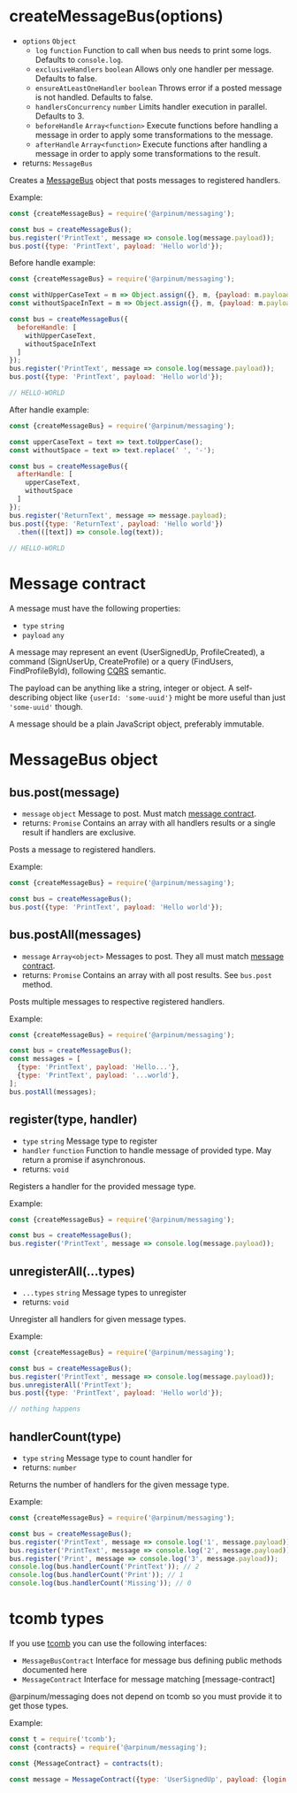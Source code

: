 # createMessageBus(options)

* `options` `Object`
  * `log` `function` Function to call when bus needs to print some logs. Defaults to `console.log`.
  * `exclusiveHandlers` `boolean` Allows only one handler per message. Defaults to false.
  * `ensureAtLeastOneHandler` `boolean` Throws error if a posted message is not handled. Defaults to false.
  * `handlersConcurrency` `number` Limits handler execution in parallel. Defaults to 3.
  * `beforeHandle` `Array<function>` Execute functions before handling a message in order to apply some transformations to the message.
  * `afterHandle` `Array<function>` Execute functions after handling a message in order to apply some transformations to the result.
* returns: `MessageBus`

Creates a [MessageBus] object that posts messages to registered handlers.

Example:

```javascript
const {createMessageBus} = require('@arpinum/messaging');

const bus = createMessageBus();
bus.register('PrintText', message => console.log(message.payload));
bus.post({type: 'PrintText', payload: 'Hello world'});
```

Before handle example:

```javascript
const {createMessageBus} = require('@arpinum/messaging');

const withUpperCaseText = m => Object.assign({}, m, {payload: m.payload.toUpperCase()});
const withoutSpaceInText = m => Object.assign({}, m, {payload: m.payload.replace(' ', '-')});

const bus = createMessageBus({
  beforeHandle: [
    withUpperCaseText,
    withoutSpaceInText
  ]
});
bus.register('PrintText', message => console.log(message.payload));
bus.post({type: 'PrintText', payload: 'Hello world'});

// HELLO-WORLD
```

After handle example:

```javascript
const {createMessageBus} = require('@arpinum/messaging');

const upperCaseText = text => text.toUpperCase();
const withoutSpace = text => text.replace(' ', '-');

const bus = createMessageBus({
  afterHandle: [
    upperCaseText,
    withoutSpace
  ]
});
bus.register('ReturnText', message => message.payload);
bus.post({type: 'ReturnText', payload: 'Hello world'})
  .then(([text]) => console.log(text));
  
// HELLO-WORLD
```

# Message contract

A message must have the following properties:

* `type` `string` 
* `payload` `any`

A message may represent an event (UserSignedUp, ProfileCreated), a command (SignUserUp, CreateProfile) or a query (FindUsers, FindProfileById), following [CQRS] semantic.

The payload can be anything like a string, integer or object. A self-describing object like `{userId: 'some-uuid'}` might be more useful than just `'some-uuid'` though.

A message should be a plain JavaScript object, preferably immutable.

# MessageBus object

## bus.post(message)

* `message` `object` Message to post. Must match [message contract].
* returns: `Promise` Contains an array with all handlers results or a single result if handlers are exclusive.

Posts a message to registered handlers.

Example:

```javascript
const {createMessageBus} = require('@arpinum/messaging');

const bus = createMessageBus();
bus.post({type: 'PrintText', payload: 'Hello world'});
```

## bus.postAll(messages)

* `message` `Array<object>` Messages to post. They all must match [message contract].
* returns: `Promise` Contains an array with all post results. See `bus.post` method.

Posts multiple messages to respective registered handlers.

Example:

```javascript
const {createMessageBus} = require('@arpinum/messaging');

const bus = createMessageBus();
const messages = [
  {type: 'PrintText', payload: 'Hello...'},
  {type: 'PrintText', payload: '...world'},
];
bus.postAll(messages);
```

## register(type, handler)

* `type` `string` Message type to register
* `handler` `function` Function to handle message of provided type. May return a promise if asynchronous.
* returns: `void`

Registers a handler for the provided message type.

Example:

```javascript
const {createMessageBus} = require('@arpinum/messaging');

const bus = createMessageBus();
bus.register('PrintText', message => console.log(message.payload));
```

## unregisterAll(...types)

* `...types` `string` Message types to unregister
* returns: `void`

Unregister all handlers for given message types.

Example:

```javascript
const {createMessageBus} = require('@arpinum/messaging');

const bus = createMessageBus();
bus.register('PrintText', message => console.log(message.payload));
bus.unregisterAll('PrintText');
bus.post({type: 'PrintText', payload: 'Hello world'});

// nothing happens
```

## handlerCount(type)

* `type` `string` Message type to count handler for
* returns: `number`

Returns the number of handlers for the given message type.

Example:

```javascript
const {createMessageBus} = require('@arpinum/messaging');

const bus = createMessageBus();
bus.register('PrintText', message => console.log('1', message.payload));
bus.register('PrintText', message => console.log('2', message.payload));
bus.register('Print', message => console.log('3', message.payload));
console.log(bus.handlerCount('PrintText')); // 2
console.log(bus.handlerCount('Print')); // 1
console.log(bus.handlerCount('Missing')); // 0
```

# tcomb types

If you use [tcomb] you can use the following interfaces:

* `MessageBusContract` Interface for message bus defining public methods documented here
* `MessageContract` Interface for message matching [message-contract]

@arpinum/messaging does not depend on tcomb so you must provide it to get those types.

Example:

```javascript
const t = require('tcomb');
const {contracts} = require('@arpinum/messaging');

const {MessageContract} = contracts(t);

const message = MessageContract({type: 'UserSignedUp', payload: {login: 'john'}});
```


[MessageBus]: #messagebus-object
[message contract]: #message-contract
[CQRS]: https://martinfowler.com/bliki/CQRS.html
[tcomb]: https://github.com/gcanti/tcomb
